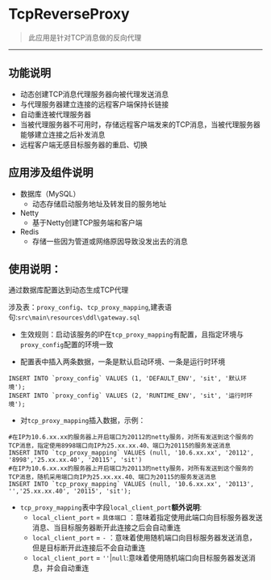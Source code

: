 # TcpReverseProxy

> 此应用是针对TCP消息做的反向代理

----------------------------------------------------------------
## 功能说明

- 动态创建TCP消息代理服务器向被代理发送消息
- 与代理服务器建立连接的远程客户端保持长链接
- 自动重连被代理服务器
- 当被代理服务器不可用时，存储远程客户端发来的TCP消息，当被代理服务器能够建立连接之后补发消息
- 远程客户端无感目标服务器的重启、切换
## 应用涉及组件说明
    
- 数据库（MySQL）
  - 动态存储启动服务地址及转发目的服务地址
- Netty
  - 基于Netty创建TCP服务端和客户端
- Redis
  - 存储一些因为管道或网络原因导致没发出去的消息

## 使用说明：

通过数据库配置达到动态生成TCP代理

涉及表：`proxy_config`、`tcp_proxy_mapping`,建表语句:`src\main\resources\ddl\gateway.sql`

- 生效规则：启动该服务的IP在`tcp_proxy_mapping`有配置，且指定环境与`proxy_config`配置的环境一致

- 配置表中插入两条数据，一条是默认启动环境、一条是运行时环境

```mysql
INSERT INTO `proxy_config` VALUES (1, 'DEFAULT_ENV', 'sit', '默认环境');
INSERT INTO `proxy_config` VALUES (2, 'RUNTIME_ENV', 'sit', '运行时环境');
```

- 对`tcp_proxy_mapping`插入数据，示例：
```mysql
#在IP为10.6.xx.xx的服务器上开启端口为20112的netty服务，对所有发送到这个服务的TCP消息，指定使用8998端口向IP为25.xx.xx.40、端口为20115的服务发送消息
INSERT INTO `tcp_proxy_mapping` VALUES (null, '10.6.xx.xx', '20112', '8998','25.xx.xx.40', '20115', 'sit')
#在IP为10.6.xx.xx的服务器上开启端口为20113的netty服务，对所有发送到这个服务的TCP消息，随机采用端口向IP为25.xx.xx.40、端口为20115的服务发送消息
INSERT INTO `tcp_proxy_mapping` VALUES (null, '10.6.xx.xx', '20113', '','25.xx.xx.40', '20115', 'sit');

```
- `tcp_proxy_mapping`表中字段`local_client_port`**额外说明**:
  - `local_client_port` = `具体端口` ：意味着指定使用此端口向目标服务器发送消息、当目标服务器断开此连接之后会自动重连
  - `local_client_port` = `-` ：意味着使用随机端口向目标服务器发送消息，但是目标断开此连接后不会自动重连
  - `local_client_port` = `''`|`null`:意味着使用随机端口向目标服务器发送消息，并会自动重连


 


